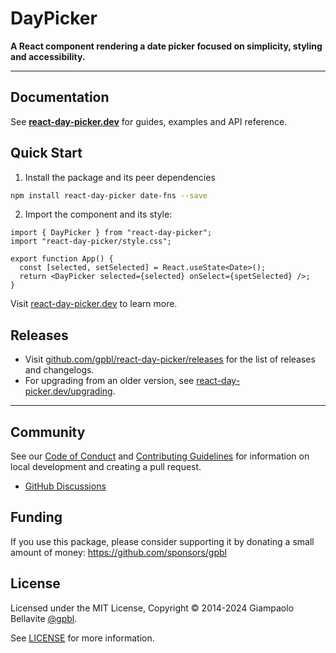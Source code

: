# DayPicker

**A React component rendering a date picker focused on simplicity, styling and accessibility.**

---

## Documentation

See **[react-day-picker.dev](http://https://react-day-picker.dev)** for guides, examples and API reference.

## Quick Start

1. Install the package and its peer dependencies

```bash
npm install react-day-picker date-fns --save
```

2. Import the component and its style:

```tsx
import { DayPicker } from "react-day-picker";
import "react-day-picker/style.css";

export function App() {
  const [selected, setSelected] = React.useState<Date>();
  return <DayPicker selected={selected} onSelect={spetSelected} />;
}
```

Visit [react-day-picker.dev](http://https://react-day-picker.dev) to learn more.

## Releases

- Visit [github.com/gpbl/react-day-picker/releases](https://github.com/gpbl/react-day-picker/releases) for the list of releases and changelogs.
- For upgrading from an older version, see [react-day-picker.dev/upgrading](http://https://react-day-picker.dev/upgrading).

---

## Community

See our [Code of Conduct](./CODE_OF_CONDUCT.md) and [Contributing Guidelines](./CONTRIBUTING.md) for information on local development and creating a pull request.

- [GitHub Discussions](https://github.com/gpbl/react-day-picker/discussions)

## Funding

If you use this package, please consider supporting it by donating a small amount of money: https://github.com/sponsors/gpbl

## License

Licensed under the MIT License, Copyright © 2014-2024 Giampaolo Bellavite [@gpbl](https://github.com/gpbl).

See [LICENSE](./LICENSE) for more information.
